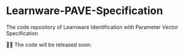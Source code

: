 # Learnware-PAVE-Specification
The code repository of Learnware Identification with Parameter Vector Specification

🎉🎉 The code will be released soon.
